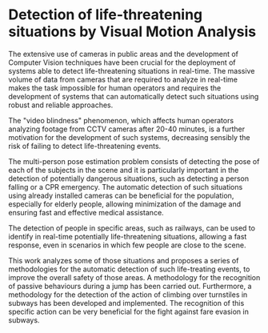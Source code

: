 # Detection of life-threatening situations by Visual Motion Analysis


The extensive use of cameras in public areas and the development of Computer Vision techniques have been crucial for the deployment of systems able to detect life-threatening situations in real-time. The massive volume of data from cameras that are required to analyze in real-time makes the task impossible for human operators and requires the development of systems that can automatically detect such situations using robust and reliable approaches. 

The "video blindness" phenomenon, which affects human operators analyzing footage from CCTV cameras after 20-40 minutes, is a further motivation for the development of such systems, decreasing sensibly the risk of failing to detect life-threatening events. 

The multi-person pose estimation problem consists of detecting the pose of each of the subjects in the scene and it is particularly important in the detection of potentially dangerous situations, such as detecting a person falling or a CPR emergency. The automatic detection of such situations using already installed cameras can be beneficial for the population, especially for elderly people, allowing minimization of the damage and ensuring fast and effective medical assistance.

The detection of people in specific areas, such as railways, can be used to identify in real-time potentially life-threatening situations, allowing a fast response, even in scenarios in which few people are close to the scene. 

This work analyzes some of those situations and proposes a series of methodologies for the automatic detection of such life-treating events, to improve the overall safety of those areas. A methodology for the recognition of
passive behaviours during a jump has been carried out. Furthermore, a methodology for the detection of the action of climbing over turnstiles in subways has been developed and implemented. The recognition of this specific action can be very beneficial for the fight against fare evasion in subways.
